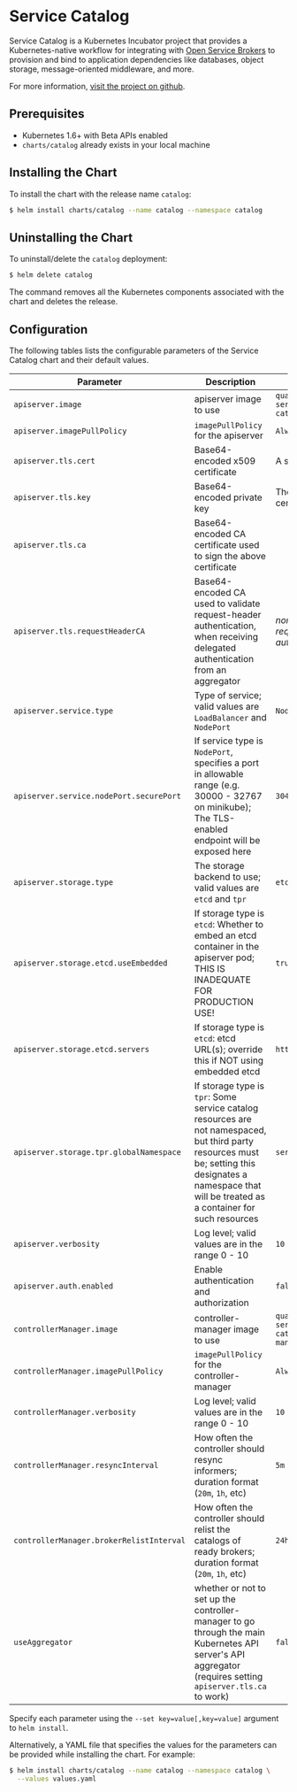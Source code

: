 # Service Catalog

Service Catalog is a Kubernetes Incubator project that provides a
Kubernetes-native workflow for integrating with 
[Open Service Brokers](https://www.openservicebrokerapi.org/)
to provision and bind to application dependencies like databases, object
storage, message-oriented middleware, and more.

For more information,
[visit the project on github](https://github.com/kubernetes-incubator/service-catalog).

## Prerequisites

- Kubernetes 1.6+ with Beta APIs enabled
- `charts/catalog` already exists in your local machine

## Installing the Chart

To install the chart with the release name `catalog`:

```bash
$ helm install charts/catalog --name catalog --namespace catalog
```

## Uninstalling the Chart

To uninstall/delete the `catalog` deployment:

```bash
$ helm delete catalog
```

The command removes all the Kubernetes components associated with the chart and
deletes the release.

## Configuration

The following tables lists the configurable parameters of the Service Catalog
chart and their default values.

| Parameter | Description | Default |
|-----------|-------------|---------|
| `apiserver.image` | apiserver image to use | `quay.io/kubernetes-service-catalog/apiserver:v0.0.19` |
| `apiserver.imagePullPolicy` | `imagePullPolicy` for the apiserver | `Always` |
| `apiserver.tls.cert` | Base64-encoded x509 certificate | A self-signed certificate |
| `apiserver.tls.key` | Base64-encoded private key | The private key for the certificate above |
| `apiserver.tls.ca` | Base64-encoded CA certificate used to sign the above certificate | |
| `apiserver.tls.requestHeaderCA` | Base64-encoded CA used to validate request-header authentication, when receiving delegated authentication from an aggregator | *none (will disable requestheader authentication)* |
| `apiserver.service.type` | Type of service; valid values are `LoadBalancer` and `NodePort` | `NodePort` |
| `apiserver.service.nodePort.securePort` | If service type is `NodePort`, specifies a port in allowable range (e.g. 30000 - 32767 on minikube); The TLS-enabled endpoint will be exposed here | `30443` |
| `apiserver.storage.type` | The storage backend to use; valid values are `etcd` and `tpr` | `etcd` |
| `apiserver.storage.etcd.useEmbedded` | If storage type is `etcd`: Whether to embed an etcd container in the apiserver pod; THIS IS INADEQUATE FOR PRODUCTION USE! | `true` |
| `apiserver.storage.etcd.servers` | If storage type is `etcd`: etcd URL(s); override this if NOT using embedded etcd | `http://localhost:2379` |
| `apiserver.storage.tpr.globalNamespace` | If storage type is `tpr`: Some service catalog resources are not namespaced, but third party resources must be; setting this designates a namespace that will be treated as a container for such resources | `servicecatalog` |
| `apiserver.verbosity` | Log level; valid values are in the range 0 - 10 | `10` |
| `apiserver.auth.enabled` | Enable authentication and authorization | `false` |
| `controllerManager.image` | controller-manager image to use | `quay.io/kubernetes-service-catalog/controller-manager:v0.0.19` |
| `controllerManager.imagePullPolicy` | `imagePullPolicy` for the controller-manager | `Always` |
| `controllerManager.verbosity` | Log level; valid values are in the range 0 - 10 | `10` |
| `controllerManager.resyncInterval` | How often the controller should resync informers; duration format (`20m`, `1h`, etc) | `5m` |
| `controllerManager.brokerRelistInterval` | How often the controller should relist the catalogs of ready brokers; duration format (`20m`, `1h`, etc) | `24h` |
| `useAggregator` | whether or not to set up the controller-manager to go through the main Kubernetes API server's API aggregator (requires setting `apiserver.tls.ca` to work) | `false` |

Specify each parameter using the `--set key=value[,key=value]` argument to
`helm install`.

Alternatively, a YAML file that specifies the values for the parameters can be
provided while installing the chart. For example:

```bash
$ helm install charts/catalog --name catalog --namespace catalog \
  --values values.yaml
```
